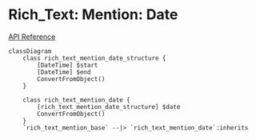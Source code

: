 # Rich_Text: Mention: Date

[API Reference](https://developers.notion.com/reference/rich-text#mention)

```mermaid
classDiagram
    class rich_text_mention_date_structure {
        [DateTime] $start
        [DateTime] $end
        ConvertFromObject()
    }

    class rich_text_mention_date {
        [rich_text_mention_date_structure] $date
        ConvertFromObject()
    }
    `rich_text_mention_base` --|> `rich_text_mention_date`:inherits
```
